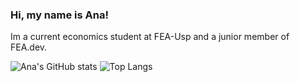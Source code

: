 ### Hi, my name is Ana!

Im a current economics student at FEA-Usp and a junior member of FEA.dev.

![Ana's GitHub stats](https://github-readme-stats.vercel.app/api?username=ana-werneck&show_icons=true&theme=dracula)
![Top Langs](https://github-readme-stats.vercel.app/api/top-langs/?username=ana-werneck&show_icons=true&theme=dracula)
